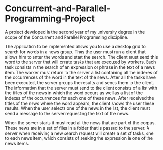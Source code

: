 # Concurrent-and-Parallel-Programming-Project

A project developed in the second year of my university degree in the scope of the Concurrent and Parallel Programming discipline.

The application to be implemented allows you to use a desktop grid to search for words in a news group. Thus the user must run a client that allows him to enter the words and start the search. 
The client must send this word to the server that will create tasks that are executed by workers. Each task consists in the search of an expression or phrase in the text of a news item. 
The worker must return to the server a list containing all the indexes of the occurrences of the word in the text of the news. After all the tasks have been executed, the server groups the results and sends them to the client. 
The information that the server must send to the client consists of a list with the titles of the news in which the word occurs as well as a list of the indexes of the occurrences for each one of these news. 
After received the titles of the news where the word appears, the client shows the user these results. When the user selects one of the news in the list, the client must send a message to the server requesting the text of the news.

When the server starts it must read all the news that are part of the corpus. These news are in a set of files in a folder that is passed to the server. 
A server when receiving a new search request will create a set of tasks, one to each news item, which consists of seeking the expression in one of the news items.
